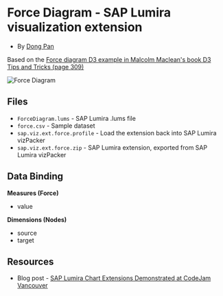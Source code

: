 Force Diagram - SAP Lumira visualization extension
=================================================
* By [Dong Pan](http://scn.sap.com/people/dong.pan)<br>

Based on the [Force diagram D3 example in  Malcolm Maclean's book D3 Tips and Tricks (page 309)](https://leanpub.com/D3-Tips-and-Tricks)

![Force Diagram](https://github.com/SAP/lumira-extension-viz/blob/master/Force_Diagram/force.gif)

Files
-----------
* `ForceDiagram.lums` - SAP Lumira .lums file
* `force.csv` - Sample dataset
* `sap.viz.ext.force.profile` - Load the extension back into SAP Lumira vizPacker
* `sap.viz.ext.force.zip` - SAP Lumira extension, exported from SAP Lumira vizPacker

Data Binding
---------------
<strong>Measures (Force)</strong>
* value

<strong>Dimensions (Nodes)</strong>
* source
* target

Resources
-----------
* Blog post - [SAP Lumira Chart Extensions Demonstrated at CodeJam Vancouver](http://scn.sap.com/community/lumira/blog/2014/06/28/cool-chart-extensions-demonstrated-at-lumira-codejam-vancouver)
